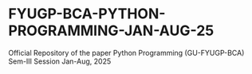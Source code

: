 # FYUGP-BCA-PYTHON-PROGRAMMING-JAN-AUG-25
Official Repository of the paper Python Programming (GU-FYUGP-BCA) Sem-III Session Jan-Aug, 2025 
